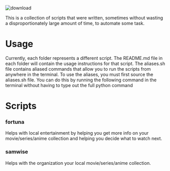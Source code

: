 ![download](https://github.com/Gamut73/Inators/assets/49840096/a450269d-9d33-49f7-82af-661584bdf376)


This is a collection of scripts that were written, sometimes without wasting a disproportionately large amount of time, to automate some task.

# Usage
Currently, each folder represents a different script. The README.md file in each folder will contain the usage instructions for that script.
The aliases.sh file contains aliased commands that allow you to run the scripts from anywhere in the terminal. To use the aliases, you must first source the aliases.sh file. You can do this by running the following command in the terminal without having to type out the full python command

# Scripts

### fortuna
Helps with local entertainment by helping you get more info on your movie/series/anime collection and helping you decide what to watch next.

### samwise
Helps with the organization your local movie/series/anime collection.

